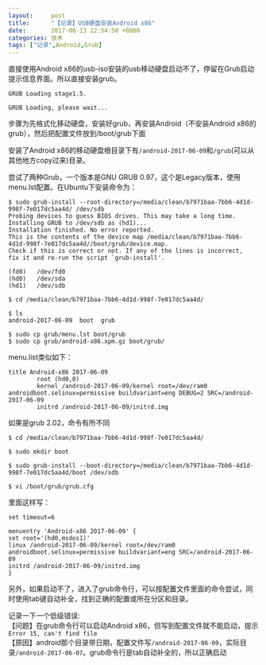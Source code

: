 ```yaml
---
layout:     post
title:      "【记录】USB硬盘安装Android x86"
date:       2017-06-13 22:54:50 +0800
categories: 技术
tags: ["记录",Android,Grub]
---
```

直接使用Android x86的usb-iso安装的usb移动硬盘启动不了，停留在Grub启动提示信息界面。所以直接安装grub。
```
GRUB Loading stage1.5.

GRUB Loading, please wait...
```
步骤为先格式化移动硬盘，安装好grub，再安装Android（不安装Android x86的grub），然后把配置文件放到/boot/grub下面

安装了Android x86的移动硬盘根目录下有`/android-2017-06-09`和`/grub`(可以从其他地方copy过来)目录。

尝试了两种Grub，一个版本是GNU GRUB 0.97，这个是Legacy版本，使用menu.lst配置。在Ubuntu下安装命令为：
```
$ sudo grub-install --root-directory=/media/clean/b7971baa-7bb6-4d1d-998f-7e017dc5aa4d/ /dev/sdb
Probing devices to guess BIOS drives. This may take a long time.
Installing GRUB to /dev/sdb as (hd1)...
Installation finished. No error reported.
This is the contents of the device map /media/clean/b7971baa-7bb6-4d1d-998f-7e017dc5aa4d//boot/grub/device.map.
Check if this is correct or not. If any of the lines is incorrect,
fix it and re-run the script `grub-install'.

(fd0)	/dev/fd0
(hd0)	/dev/sda
(hd1)	/dev/sdb

$ cd /media/clean/b7971baa-7bb6-4d1d-998f-7e017dc5aa4d/

$ ls
android-2017-06-09  boot  grub

$ sudo cp grub/menu.lst boot/grub
$ sudo cp grub/android-x86.xpm.gz boot/grub/
```
menu.list类似如下：
```
title Android-x86 2017-06-09
        root (hd0,0)
        kernel /android-2017-06-09/kernel root=/dev/ram0 androidboot.selinux=permissive buildvariant=eng DEBUG=2 SRC=/android-2017-06-09
        initrd /android-2017-06-09/initrd.img
```

如果是grub 2.02，命令有所不同
```
$ cd /media/clean/b7971baa-7bb6-4d1d-998f-7e017dc5aa4d/

$ sudo mkdir boot

$ sudo grub-install --boot-directory=/media/clean/b7971baa-7bb6-4d1d-998f-7e017dc5aa4d/boot /dev/sdb

$ vi /boot/grub/grub.cfg
```
里面这样写：
```
set timeout=6

menuentry 'Android-x86 2017-06-09' {
set root='(hd0,msdos1)'
linux /android-2017-06-09/kernel root=/dev/ram0 androidboot.selinux=permissive buildvariant=eng SRC=/android-2017-06-09
initrd /android-2017-06-09/initrd.img
}
```

另外，如果启动不了，进入了grub命令行，可以按配置文件里面的命令尝试，同时使用tab键自动补全，找到正确的配置或所在分区和目录。

记录一下一个低级错误:<br>
【问题】在grub命令行可以启动Android x86，但写到配置文件就不能启动，提示`Error 15, can't find file`<br>
【原因】android那个目录带日期，配置文件写`/android-2017-06-09`，实际目录`/android-2017-06-07`。grub命令行是tab自动补全的，所以正确启动
